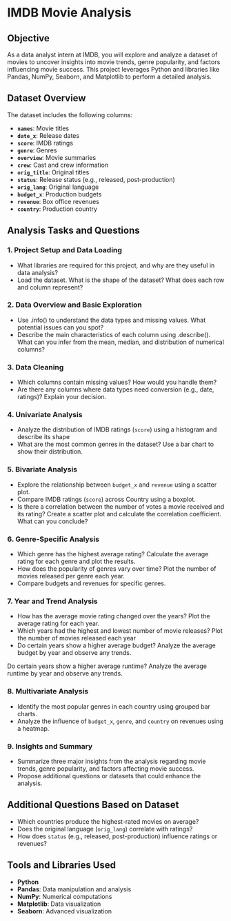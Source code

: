 # IMDB Movie Analysis

## Objective  
As a data analyst intern at IMDB, you will explore and analyze a dataset of movies to uncover insights into movie trends, genre popularity, and factors influencing movie success. This project leverages Python and libraries like Pandas, NumPy, Seaborn, and Matplotlib to perform a detailed analysis.  

## Dataset Overview  
The dataset includes the following columns:  
- **`names`**: Movie titles  
- **`date_x`**: Release dates  
- **`score`**: IMDB ratings  
- **`genre`**: Genres  
- **`overview`**: Movie summaries  
- **`crew`**: Cast and crew information  
- **`orig_title`**: Original titles  
- **`status`**: Release status (e.g., released, post-production)  
- **`orig_lang`**: Original language  
- **`budget_x`**: Production budgets  
- **`revenue`**: Box office revenues  
- **`country`**: Production country  

## Analysis Tasks and Questions  

### 1. Project Setup and Data Loading  
 - What libraries are required for this project, and why are they useful in data analysis?
 - Load the dataset. What is the shape of the dataset? What does each row and column represent? 

### 2. Data Overview and Basic Exploration  
- Use .info() to understand the data types and missing values. What potential issues can you spot?
- Describe the main characteristics of each column using .describe(). What can you infer from the mean, median, and distribution of numerical columns?

### 3. Data Cleaning  
- Which columns contain missing values? How would you handle them?
- Are there any columns where data types need conversion (e.g., date, ratings)? Explain your decision.

### 4. Univariate Analysis  
- Analyze the distribution of IMDB ratings (`score`) using a histogram and describe its shape
- What are the most common genres in the dataset? Use a bar chart to show their distribution.


### 5. Bivariate Analysis  
- Explore the relationship between `budget_x` and `revenue` using a scatter plot.  
- Compare IMDB ratings (`score`) across Country using a boxplot.  
- Is there a correlation between the number of votes a movie received and its rating? Create a scatter plot and calculate the correlation coefficient. What can you conclude? 


### 6. Genre-Specific Analysis  
- Which genre has the highest average rating? Calculate the average rating for each genre and plot the results.
- How does the popularity of genres vary over time? Plot the number of movies released per genre each year.
- Compare budgets and revenues for specific genres.

### 7. Year and Trend Analysis  
- How has the average movie rating changed over the years? Plot the average rating for each year.  
- Which years had the highest and lowest number of movie releases? Plot the number of movies released each year
- Do certain years show a higher average budget? Analyze the average budget by year and observe any trends.

Do certain years show a higher average runtime? Analyze the average runtime by year and observe any trends.

### 8. Multivariate Analysis  
- Identify the most popular genres in each country using grouped bar charts.  
- Analyze the influence of `budget_x`, `genre`, and `country` on revenues using a heatmap. 
   
### 9. Insights and Summary  
- Summarize three major insights from the analysis regarding movie trends, genre popularity, and factors affecting movie success.  
- Propose additional questions or datasets that could enhance the analysis.  

## Additional Questions Based on Dataset  
- Which countries produce the highest-rated movies on average?  
- Does the original language (`orig_lang`) correlate with ratings?  
- How does `status` (e.g., released, post-production) influence ratings or revenues?  

## Tools and Libraries Used  
- **Python**  
- **Pandas**: Data manipulation and analysis  
- **NumPy**: Numerical computations  
- **Matplotlib**: Data visualization  
- **Seaborn**: Advanced visualization  
